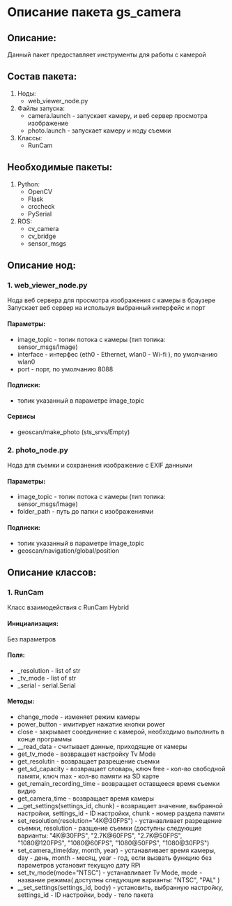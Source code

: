 # Описание пакета gs_camera

## Описание:
Данный пакет предоставляет инструменты для работы с камерой

## Состав пакета:
1. Ноды:
    * web_viewer_node.py
2. Файлы запуска:
    * camera.launch - запускает камеру, и веб сервер просмотра изображение
    * photo.launch - запускает камеру и ноду съемки
3. Классы:
    * RunCam

## Необходимые пакеты:
1. Python:
    * OpenCV
    * Flask
    * crccheck
    * PySerial
2. ROS:
    * cv_camera
    * cv_bridge
    * sensor_msgs

## Описание нод:

### 1. web_viewer_node.py
Нода веб сервера для просмотра изображения с камеры в браузере
Запускает веб сервер на используя выбранный интерфейс и порт

#### Параметры:
* image_topic - топик потока с камеры (тип топика: sensor_msgs/Image)
* interface - интерфес (eth0 - Ethernet, wlan0 - Wi-fi ), по умолчанию wlan0
* port - порт, по умолчанию 8088

#### Подписки:
* топик указанный в параметре image_topic

#### Сервисы
* geoscan/make_photo (sts_srvs/Empty)

### 2. photo_node.py
Нода для съемки и сохранения изображение с EXIF данными

#### Параметры:
* image_topic - топик потока с камеры (тип топика: sensor_msgs/Image)
* folder_path - путь до папки с изображениями

#### Подписки:
* топик указанный в параметре image_topic
* geoscan/navigation/global/position

## Описание классов:

### 1. RunCam
Класс взаимодействия с RunCam Hybrid

#### Инициализация:
Без параметров

#### Поля:
* _resolution - list of str
* _tv_mode - list of str
* _serial - serial.Serial

#### Методы:
* change_mode - изменяет режим камеры
* power_button - имитирует нажатие кнопки power
* close - закрывает сооединение с камерой, необходимо выполнить в конце программы
* __read_data - считывает данные, приходящие от камеры
* get_tv_mode - возвращает настройку Tv Mode
* get_resolutin - возвращает разрещение съемки
* get_sd_capacity - возвращает словарь, ключ free - кол-во свободной памяти, ключ max - кол-во памяти на SD карте
* get_remain_recording_time - возвращает оставщееся время съемки видио
* get_camera_time - возвращает время камеры
* __get_settings(settings_id, chunk) - возвращает значение, выбранной настройки, settings_id - ID настройки, chunk - номер раздела памяти
* set_resolution(resolution="4K@30FPS") - устанавливает разрещение съемки, resolution - разщение съемки (доступны следующие варианты: "4K@30FPS", "2.7K@60FPS", "2.7K@50FPS", "1080@120FPS", "1080@60FPS", "1080@50FPS", "1080@30FPS")
* set_camera_time(day, month, year) - устанавливает время камеры, day - день, month - месяц, year - год, если вызвать функцию без параметров установит текущую дату RPi
* set_tv_mode(mode="NTSC") - устанавливает Tv Mode, mode - название режима( доступны следующие варианты: "NTSC", "PAL" )
* __set_settings(settings_id, body) - установить, выбранную настройку, settings_id - ID настройки, body - тело пакета